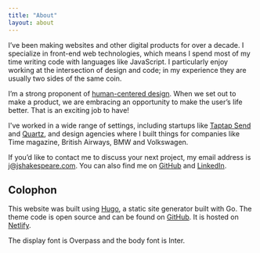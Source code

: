 ```yaml
---
title: "About"
layout: about
---
```


I’ve been making websites and other digital products for over a decade. I specialize in front-end web technologies, which means I spend most of my time writing code with languages like JavaScript. I particularly enjoy working at the intersection of design and code; in my experience they are usually two sides of the same coin.

I’m a strong proponent of [human-centered design](https://www.youtube.com/watch?v=rmM0kRf8Dbk&vl=en). When we set out to make a product, we are embracing an opportunity to make the user’s life better. That is an exciting job to have!

I've worked in a wide range of settings, including startups like [Taptap Send](https://techcrunch.com/2021/12/20/taptap-send-raises-65m-to-build-cross-border-remittances-focused-on-the-most-underserved-markets/?guccounter=1&guce_referrer=aHR0cHM6Ly93d3cuZ29vZ2xlLmNvbS8&guce_referrer_sig=AQAAAF18x7dqKE1LTskI4iiCxulTYo2AIp0APMmPJy_f4PdNVdEh2ZcEdOQMd5D6ec1XErTezzVRRl9E603RLPWTSCSqH0D1BQnXsiRRI15PJymsvuGXWPs88nBQtRo6xYRBfVwt-8SsZhqH2pJjj_12niXJAVbceXlcgrreQ8bU6ldY) and [Quartz](https://qz.com), and design agencies where I built things for companies like Time magazine, British Airways, BMW and Volkswagen. 

If you’d like to contact me to discuss your next project, my email address is [j@jshakespeare.com](mailto:j@jshakespeare.com). You can also find me on [GitHub](http://github.com/jshakes) and [LinkedIn](https://www.linkedin.com/in/james-shakespeare-40784435/).

## Colophon

This website was built using [Hugo](https://gohugo.io/), a static site generator built with Go. The theme code is open source and can be found on [GitHub](https://github.com/jshakes/jshakespeare2019). It is hosted on [Netlify](https://www.netlify.com/).

The display font is Overpass and the body font is Inter.
